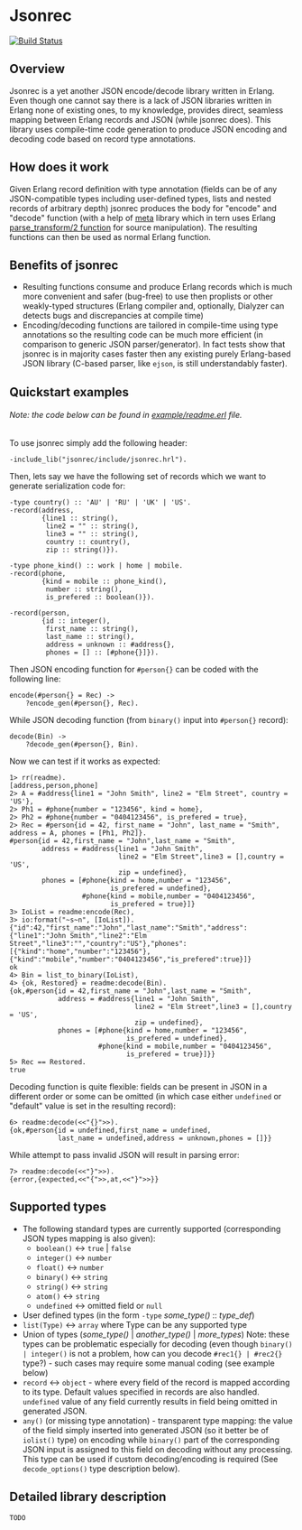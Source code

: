 ﻿Jsonrec
=======
[![Build Status](https://travis-ci.org/EduardSergeev/jsonrec.png?branch=dev)](https://travis-ci.org/EduardSergeev/jsonrec)

Overview
--------
Jsonrec is a yet another JSON encode/decode library written in Erlang. Even though one cannot say there is a lack of JSON libraries written in Erlang none of existing ones, to my knowledge, provides direct, seamless mapping between Erlang records and JSON (while jsonrec does).
This library uses compile-time code generation to produce JSON encoding and decoding code based on record type annotations.

How does it work
----------------
Given Erlang record definition with type annotation (fields can be of any JSON-compatible types including user-defined types, lists and nested records of arbitrary depth) jsonrec produces the body for "encode" and "decode" function (with a help of [meta](https://github.com/EduardSergeev/meta) library which in tern uses Erlang [parse_transform/2 function](http://www.erlang.org/doc/man/erl_id_trans.html) for source manipulation). The resulting functions can then be used as normal Erlang function.

Benefits of jsonrec
-------------------
* Resulting functions consume and produce Erlang records which is much more convenient and safer (bug-free) to use then proplists or other weakly-typed structures (Erlang compiler and, optionally, Dialyzer can detects bugs and discrepancies at compile time)
* Encoding/decoding functions are tailored in compile-time using type annotations so the resulting code can be much more efficient (in comparison to generic JSON parser/generator). In fact tests show that jsonrec is in majority cases faster then any existing purely Erlang-based JSON library (C-based parser, like `ejson`, is still understandably faster).

Quickstart examples
-------------------
###### Note: the code below can be found in [example/readme.erl](https://github.com/EduardSergeev/jsonrec/blob/dev/example/readme.erl) file.
To use jsonrec simply add the following header:
 
    -include_lib("jsonrec/include/jsonrec.hrl").

Then, lets say we have the following set of records which we want to generate serialization code for:

    -type country() :: 'AU' | 'RU' | 'UK' | 'US'.
    -record(address,
            {line1 :: string(),
             line2 = "" :: string(),
             line3 = "" :: string(),
             country :: country(),
             zip :: string()}).
    
    -type phone_kind() :: work | home | mobile.
    -record(phone,
            {kind = mobile :: phone_kind(),
             number :: string(),
             is_prefered :: boolean()}).
    
    -record(person,
            {id :: integer(),
             first_name :: string(),
             last_name :: string(),
             address = unknown :: #address{},
             phones = [] :: [#phone{}]}).

Then JSON encoding function for `#person{}` can be coded with the following line:

    encode(#person{} = Rec) ->
        ?encode_gen(#person{}, Rec).

While JSON decoding function (from `binary()` input into `#person{}` record):

    decode(Bin) ->
        ?decode_gen(#person{}, Bin).

Now we can test if it works as expected:

    1> rr(readme).
    [address,person,phone]
    2> A = #address{line1 = "John Smith", line2 = "Elm Street", country = 'US'},                          
    2> Ph1 = #phone{number = "123456", kind = home},                                                      
    2> Ph2 = #phone{number = "0404123456", is_prefered = true},                                           
    2> Rec = #person{id = 42, first_name = "John", last_name = "Smith", address = A, phones = [Ph1, Ph2]}.
    #person{id = 42,first_name = "John",last_name = "Smith",
            address = #address{line1 = "John Smith",
                               line2 = "Elm Street",line3 = [],country = 'US',
                               zip = undefined},
            phones = [#phone{kind = home,number = "123456",
                             is_prefered = undefined},
                      #phone{kind = mobile,number = "0404123456",
                             is_prefered = true}]}
    3> IoList = readme:encode(Rec),                                                                       
    3> io:format("~s~n", [IoList]).                                                                       
    {"id":42,"first_name":"John","last_name":"Smith","address":{"line1":"John Smith","line2":"Elm Street","line3":"","country":"US"},"phones":[{"kind":"home","number":"123456"},{"kind":"mobile","number":"0404123456","is_prefered":true}]}
    ok
    4> Bin = list_to_binary(IoList),                                                                      
    4> {ok, Restored} = readme:decode(Bin).
    {ok,#person{id = 42,first_name = "John",last_name = "Smith",
                address = #address{line1 = "John Smith",
                                   line2 = "Elm Street",line3 = [],country = 'US',
                                   zip = undefined},
                phones = [#phone{kind = home,number = "123456",
                                 is_prefered = undefined},
                          #phone{kind = mobile,number = "0404123456",
                                 is_prefered = true}]}}
    5> Rec == Restored.                    
    true 

Decoding function is quite flexible: fields can be present in JSON in a different order or some can be omitted (in which case either `undefined` or "default" value is set in the resulting record):

    6> readme:decode(<<"{}">>).                                                                           
    {ok,#person{id = undefined,first_name = undefined,
                last_name = undefined,address = unknown,phones = []}}

While attempt to pass invalid JSON will result in parsing error:

    7> readme:decode(<<"}">>). 
    {error,{expected,<<"{">>,at,<<"}">>}}

Supported types
---------------
* The following standard types are currently supported (corresponding JSON types mapping is also given):
  * `boolean()` <-> `true` | `false`
  * `integer()` <-> `number`
  * `float()`   <-> `number`
  * `binary()`  <-> `string`
  * `string()`  <-> `string`
  * `atom()`    <-> `string`
  * `undefined` <-> omitted field or `null`
* User defined types (in the form `-type` *some_type()* :: *type_def*)
* `list(Type)` <-> `array` where Type can be any supported type
* Union of types (*some_type()* | *another_type()* | *more_types*) Note: these types can be problematic especially for decoding (even though `binary() | integer()` is not a problem, how can you decode `#rec1{} | #rec2{}` type?) - such cases may require some manual coding (see example below)
* `record` <-> `object` - where every field of the record is mapped according to its type. Default values specified in records are also handled. `undefined` value of any field currently results in field being omitted in generated JSON.
* `any()` (or missing type annotation) - transparent type mapping: the value of the field simply inserted into generated JSON (so it better be of `iolist()` type) on encoding while `binary()` part of the corresponding JSON input is assigned to this field on decoding without any processing. This type can be used if custom decoding/encoding is required (See `decode_options()` type description below).

Detailed library description
----------------------------
`TODO`